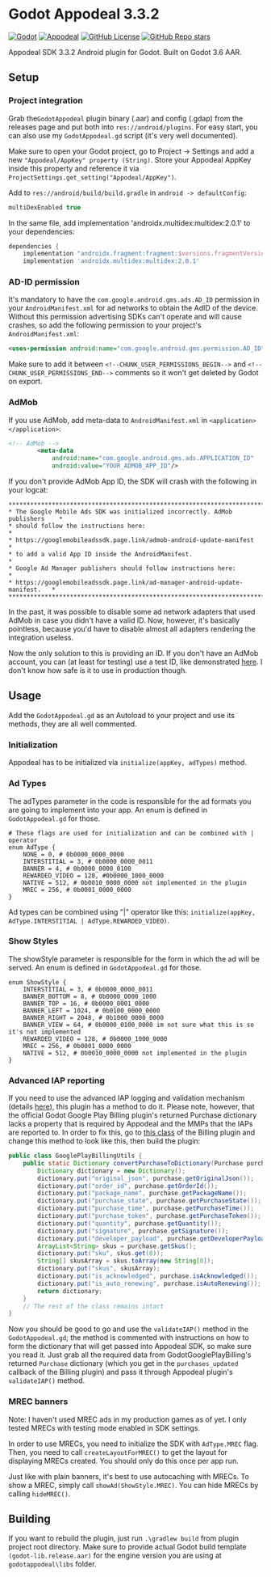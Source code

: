 # Godot Appodeal 3.3.2
[![Godot](https://img.shields.io/badge/Godot%20Engine-3.6-blue?style=for-the-badge&logo=godotengine&logoSize=auto)](https://godotengine.org/)
[![Appodeal](https://img.shields.io/badge/Appodeal_3.3.2-red?style=for-the-badge&logoSize=auto)](https://appodeal.com/)
[![GitHub License](https://img.shields.io/github/license/damnedpie/godot-appodeal?style=for-the-badge)](#)
[![GitHub Repo stars](https://img.shields.io/github/stars/damnedpie/godot-appodeal?style=for-the-badge&logo=github&logoSize=auto&color=%23FFD700)](#)

Appodeal SDK 3.3.2 Android plugin for Godot. Built on Godot 3.6 AAR.

## Setup

### Project integration

Grab the``GodotAppodeal`` plugin binary (.aar) and config (.gdap) from the releases page and put both into ``res://android/plugins``. For easy start, you can also use my ``GodotAppodeal.gd`` script (it's very well documented).

Make sure to open your Godot project, go to Project -> Settings and add a new ``"Appodeal/AppKey" property (String)``. Store your Appodeal AppKey inside this property and reference it via ``ProjectSettings.get_setting("Appodeal/AppKey")``.

Add to ``res://android/build/build.gradle`` in ``android -> defaultConfig``:
```groovy
multiDexEnabled true
```
In the same file, add implementation 'androidx.multidex:multidex:2.0.1' to your dependencies:
```groovy
dependencies {
    implementation "androidx.fragment:fragment:$versions.fragmentVersion"
    implementation 'androidx.multidex:multidex:2.0.1'
```

### AD-ID permission

It's mandatory to have the ``com.google.android.gms.ads.AD_ID`` permission in your ``AndroidManifest.xml`` for ad networks to obtain the AdID of the device. Without this permission advertising SDKs can't operate and will cause crashes, so add the following permission to your project's ``AndroidManifest.xml``:

```xml
<uses-permission android:name="com.google.android.gms.permission.AD_ID"/>
```

Make sure to add it between `<!--CHUNK_USER_PERMISSIONS_BEGIN-->` and `<!--CHUNK_USER_PERMISSIONS_END-->` comments so it won't get deleted by Godot on export.

### AdMob

If you use AdMob, add meta-data to ``AndroidManifest.xml`` in ``<application></application>``:
```xml
<!-- AdMob -->
        <meta-data
            android:name="com.google.android.gms.ads.APPLICATION_ID"
            android:value="YOUR_ADMOB_APP_ID"/>
```

If you don't provide AdMob App ID, the SDK will crash with the following in your logcat:
```
******************************************************************************
* The Google Mobile Ads SDK was initialized incorrectly. AdMob publishers    *
* should follow the instructions here:                                       *
* https://googlemobileadssdk.page.link/admob-android-update-manifest         *
* to add a valid App ID inside the AndroidManifest.                          *
* Google Ad Manager publishers should follow instructions here:              *
* https://googlemobileadssdk.page.link/ad-manager-android-update-manifest.   *
******************************************************************************
```

In the past, it was possible to disable some ad network adapters that used AdMob in case you didn't have a valid ID. Now, however, it's basically pointless, because you'd have to disable almost all adapters rendering the integration useless.

Now the only solution to this is providing an ID. If you don't have an AdMob account, you can (at least for testing) use a test ID, like demonstrated [here](https://developers.google.com/admob/android/quick-start#import_the_mobile_ads_sdk). I don't know how safe is it to use in production though.

## Usage

Add the ``GodotAppodeal.gd`` as an Autoload to your project and use its methods, they are all well commented.

### Initialization

Appodeal has to be initialized via ``initialize(appKey, adTypes)`` method.

### Ad Types

The adTypes parameter in the code is responsible for the ad formats you are going to implement into your app. An enum is defined in ``GodotAppodeal.gd`` for those.
```gdscript
# These flags are used for initialization and can be combined with | operator
enum AdType {
	NONE = 0, # 0b0000_0000_0000
	INTERSTITIAL = 3, # 0b0000_0000_0011
	BANNER = 4, # 0b0000_0000_0100
	REWARDED_VIDEO = 128, #0b0000_1000_0000
	NATIVE = 512, # 0b0010_0000_0000 not implemented in the plugin
	MREC = 256, # 0b0001_0000_0000
}
```
Ad types can be combined using "|" operator like this: ``initialize(appKey, AdType.INTERSTITIAL | AdType.REWARDED_VIDEO)``.

### Show Styles

The showStyle parameter is responsible for the form in which the ad will be served. An enum is defined in ``GodotAppodeal.gd`` for those.
```gdscript
enum ShowStyle {
	INTERSTITIAL = 3, # 0b0000_0000_0011
	BANNER_BOTTOM = 8, # 0b0000_0000_1000
	BANNER_TOP = 16, # 0b0000_0001_0000
	BANNER_LEFT = 1024, # 0b0100_0000_0000
	BANNER_RIGHT = 2048, # 0b1000_0000_0000
	BANNER_VIEW = 64, # 0b0000_0100_0000 im not sure what this is so it's not implemented
	REWARDED_VIDEO = 128, # 0b0000_1000_0000
	MREC = 256, # 0b0001_0000_0000
	NATIVE = 512, # 0b0010_0000_0000 not implemented in the plugin
}
```

### Advanced IAP reporting

If you need to use the advanced IAP logging and validation mechanism (details [here](https://docs.appodeal.com/android/advanced/in-app-purchases)), this plugin has a method to do it. Please note, however, that the official Godot Google Play Billing plugin's returned Purchase dictionary lacks a property that is required by Appodeal and the MMPs that the IAPs are reported to. In order to fix this, go to [this class](https://github.com/godotengine/godot-google-play-billing/blob/master/godot-google-play-billing/src/main/java/org/godotengine/godot/plugin/googleplaybilling/utils/GooglePlayBillingUtils.java) of the Billing plugin and change this method to look like this, then build the plugin:

```java
public class GooglePlayBillingUtils {
    public static Dictionary convertPurchaseToDictionary(Purchase purchase) {
        Dictionary dictionary = new Dictionary();
        dictionary.put("original_json", purchase.getOriginalJson());
        dictionary.put("order_id", purchase.getOrderId());
        dictionary.put("package_name", purchase.getPackageName());
        dictionary.put("purchase_state", purchase.getPurchaseState());
        dictionary.put("purchase_time", purchase.getPurchaseTime());
        dictionary.put("purchase_token", purchase.getPurchaseToken());
        dictionary.put("quantity", purchase.getQuantity());
        dictionary.put("signature", purchase.getSignature());
        dictionary.put("developer_payload", purchase.getDeveloperPayload()); // Add this!
        ArrayList<String> skus = purchase.getSkus();
        dictionary.put("sku", skus.get(0));
        String[] skusArray = skus.toArray(new String[0]);
        dictionary.put("skus", skusArray);
        dictionary.put("is_acknowledged", purchase.isAcknowledged());
        dictionary.put("is_auto_renewing", purchase.isAutoRenewing());
        return dictionary;
    }
    // The rest of the class remains intact
}
```

Now you should be good to go and use the ``validateIAP()`` method in the ``GodotAppodeal.gd``; the method is commented with instructions on how to form the dictionary that will get passed into Appodeal SDK, so make sure you read it. Just grab all the required data from GodotGooglePlayBilling's returned ``Purchase`` dictionary (which you get in the ``purchases_updated`` callback of the Billing plugin) and pass it through Appodeal plugin's ``validateIAP()`` method.

### MREC banners

Note: I haven't used MREC ads in my production games as of yet. I only tested MRECs with testing mode enabled in SDK settings.

In order to use MRECs, you need to initialize the SDK with ``AdType.MREC`` flag. Then, you need to call ``createLayoutForMREC()`` to get the layout for displaying MRECs created. You should only do this once per app run.

Just like with plain banners, it's best to use autocaching with MRECs. To show a MREC, simply call ``showAd(ShowStyle.MREC)``. You can hide MRECs by calling ``hideMREC()``.

## Building

If you want to rebuild the plugin, just run ``.\gradlew build`` from plugin project root directory. Make sure to provide actual Godot build template ``(godot-lib.release.aar)`` for the engine version you are using at ``godotappodeal\libs`` folder.

